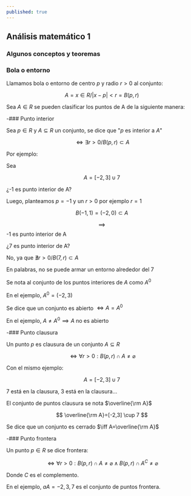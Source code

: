 ```yaml
---
published: true
---
```

## Análisis matemático 1 

### Algunos conceptos y teoremas

### Bola o entorno

Llamamos bola o entorno de centro $p$ y radio $r>0$ al conjunto:

$$ A={x\in R/|x-p|<r} = B(p,r) $$

Sea $A \in R$ se pueden clasificar los puntos de A de la siguiente manera:

-### Punto interior

Sea $p \in R$ y $A \subseteq R$ un conjunto, se dice que "$p$ es interior a $A$"

$$ \iff \exists r>0 / B(p,r) \subset A $$

Por ejemplo:

Sea 

$$ A=[-2,3] \cup {7} $$

¿-1 es punto interior de A?

Luego, planteamos $p=-1$ y un $r>0$ por ejemplo $r=1$

$$ B(-1,1)=(-2,0) \subset A $$

$$ \implies $$ -1 es punto interior de A

¿7 es punto interior de A?

No, ya que $\nexists r>0 / B(7,r) \subset A$

En palabras, no se puede armar un entorno alrededor del 7

Se nota al conjunto de los puntos interiores de $A$ como $A^0$ 

En el ejemplo, $A^0=(-2,3)$

Se dice que un conjunto es abierto $\iff A=A^0$

En el ejemplo, $A \neq A^0 \implies A$ no es abierto 

-### Punto clausura

Un punto $p$ es clausura de un conjunto $A \subseteq R$

$$ \iff \forall r>0 : B(p,r) \cap A \neq \varnothing $$

Con el mismo ejemplo: 

$$ A=[-2,3] \cup {7} $$

7 está en la clausura, 3 está en la clausura...

El conjunto de puntos clausura se nota $\overline{\rm A}$

$$ \overline{\rm A}=[-2,3] \cup 7 $$

Se dice que un conjunto es cerrado $\iff A=\overline{\rm A}$

-### Punto frontera

Un punto $p \in R$ se dice frontera:

$$ \iff \forall r>0 : B(p,r) \cap A \neq \varnothing  \land B(p,r) \cap A^C \neq \varnothing$$

Donde $C$ es el complemento.

En el ejemplo, $aA={-2,3,7}$ es el conjunto de puntos frontera.



